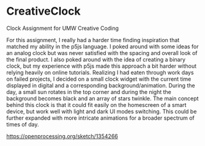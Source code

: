 # CreativeClock
Clock Assignment for UMW Creative Coding

For this assignment, I really had a harder time finding inspiration that matched my ability in the p5js language. I poked around with some ideas for an analog clock but was never satisfied with the spacing and overall look of the final product. I also poked around with the idea of creating a binary clock, but my experience with p5js made this approach a bit harder without relying heavily on online tutorials. Realizing I had eaten through work days on failed projects, I decided on a small clock widget with the current time displayed in digital and a corresponding background/animation. During the day, a small sun rotates in the top corner and during the night the background becomes black and an array of stars twinkle. The main concept behind this clock is that it could fit easily on the homescreen of a smart device, but work well with light and dark UI modes switching. This could be further expanded with more intricate animations for a broader spectrum of times of day.  

https://openprocessing.org/sketch/1354266
